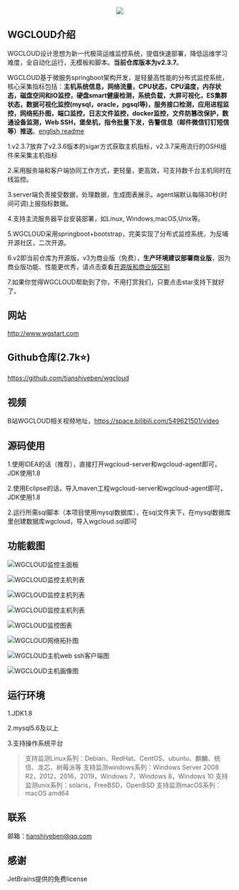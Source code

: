 <p align="center">
  <a  target="_blank" href="http://www.wgstart.com">
    <img src="./demo/logo.png">
  </a>
 </p>



## WGCLOUD介绍

WGCLOUD设计思想为新一代极简运维监控系统，提倡快速部署，降低运维学习难度，全自动化运行，无模板和脚本。**当前仓库版本为v2.3.7**。

WGCLOUD基于微服务springboot架构开发，是轻量高性能的分布式监控系统，核心采集指标包括：**主机系统信息，网络流量，CPU状态，CPU温度，内存状态，磁盘空间和IO监控，硬盘smart健康检测，系统负载，大屏可视化，ES集群状态，数据可视化监控(mysql，oracle，pgsql等)，服务接口检测，应用进程监控，网络拓扑图，端口监控，日志文件监控，docker监控，文件防篡改保护，数通设备监测，Web SSH，堡垒机，指令批量下发，告警信息（邮件微信钉钉短信等）推送**。[english readme](<./README_en.md>)

1.v2.3.7放弃了v2.3.6版本的sigar方式获取主机指标，v2.3.7采用流行的OSHI组件来采集主机指标

2.采用服务端和客户端协同工作方式，更轻量，更高效，可支持数千台主机同时在线监控。

3.server端负责接受数据，处理数据，生成图表展示。agent端默认每隔30秒(时间可调)上报指标数据。

4.支持主流服务器平台安装部署，如Linux, Windows,macOS,Unix等。

5.WGCLOUD采用springboot+bootstrap，完美实现了分布式监控系统，为反哺开源社区，二次开源。

6.v2即当前仓库为开源版，v3为商业版（免费），**生产环境建议部署商业版**，因为商业版功能、性能更优秀，请点击查看[开源版和商业版区别](<./开源版和商业版区别.md>)

7.如果你觉得WGCLOUD帮助到了你，不用打赏我们，只要点击star支持下就好了。

## **网站**

<http://www.wgstart.com>

## **Github仓库(2.7k⭐)**

<https://github.com/tianshiyeben/wgcloud>

## **视频**

B站WGCLOUD相关视频地址，<https://space.bilibili.com/549621501/video>

## **源码使用**

1.使用IDEA的话（推荐），直接打开wgcloud-server和wgcloud-agent即可，JDK使用1.8

2.使用Eclipse的话，导入maven工程wgcloud-server和wgcloud-agent即可，JDK使用1.8

2.运行所需sql脚本（本项目使用mysql数据库），在sql文件夹下，在mysql数据库里创建数据库wgcloud，导入wgcloud.sql即可

## **功能截图**



![WGCLOUD监控主面板](./demo/demo2.jpg)

![WGCLOUD监控主机列表](./demo/demo3.jpg)

![WGCLOUD监控主机列表](./demo/report.jpg)

![WGCLOUD监控主机列表](./demo/dp.jpg)

![WGCLOUD监控图表](./demo/demo4.jpg)



![WGCLOUD网络拓扑图](./demo/tpdemo.jpg)

![WGCLOUD主机web ssh客户端图](./demo/ssh.jpg)

![WGCLOUD主机画像图](./demo/huaxiang.jpg)


## 运行环境

1.JDK1.8

2.mysql5.6及以上

3.支持操作系统平台

> 支持监测Linux系列：Debian、RedHat、CentOS、ubuntu、麒麟、统信、龙芯、树莓派等
> 支持监测windows系列：Windows Server 2008 R2，2012，2016，2019，Windows 7，Windows 8，Windows 10
> 支持监测unix系列：solaris，FreeBSD，OpenBSD
> 支持监测macOS系列：macOS amd64



## 联系

邮箱：tianshiyeben@qq.com

## 感谢

JetBrains提供的免费license